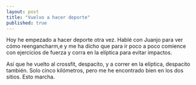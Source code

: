 ```yaml
---
layout: post
title: "Vuelvo a hacer deporte"
published: true
---
```


Hoy he empezado a hacer deporte otra vez. Hablé con Juanjo para ver cómo reengancharm,e y me ha dicho que para ir poco a poco comience con ejercicios de fuerza y corra en la elíptica para evitar impactos.

Así que he vuelto al crossfit, despacito, y a correr en la elíptica, despacito también. Solo cinco kilómetros, pero me he encontrado bien en los dos sitios. Esto marcha.
